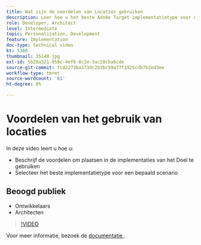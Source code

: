 ```yaml
---
title: Wat zijn de voordelen van Locaties gebruiken
description: Leer hoe u het beste Adobe Target-implementatietype voor een bepaald scenario kunt selecteren.
role: Developer, Architect
level: Intermediate
topic: Personalization, Development
feature: Implementation
doc-type: technical video
kt: 5380
thumbnail: 35140.jpg
exl-id: 5b20a321-058c-4ef6-8c2e-3ac28cba6cde
source-git-commit: fcd2273ba373dc2b3bc59a77f1925cdb7b2ed3ee
workflow-type: tm+mt
source-wordcount: '61'
ht-degree: 0%

---
```


# Voordelen van het gebruik van locaties

In deze video leert u hoe u:

* Beschrijf de voordelen om plaatsen in de implementaties van het Doel te gebruiken
* Selecteer het beste implementatietype voor een bepaald scenario

## Beoogd publiek

* Ontwikkelaars
* Architecten

>[!VIDEO](https://video.tv.adobe.com/v/35140/?quality=12)

Voor meer informatie, bezoek de [ documentatie ](https://experienceleague.adobe.com/docs/target/using/implement-target/implementing-target.html?lang=nl-NL).
